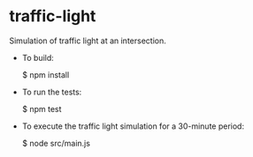 # traffic-light
Simulation of traffic light at an intersection.

* To build:

  $ npm install

* To run the tests:

  $ npm test

* To execute the traffic light simulation for a 30-minute period:
 
  $ node src/main.js
